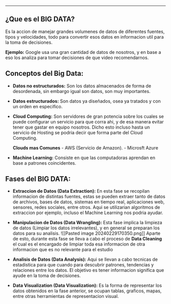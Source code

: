 
---
## ¿Que es el BIG DATA?
Es la accion de manejar grandes volumenes de datos de diferentes fuentes, tipos y velocidades, todo para convertir esos datos en informacion util para la toma de decisiones.

**Ejemplo:** Google usa una gran cantidad de datos de nosotros, y en base a eso los analiza para tomar decisiones de que video recomendarnos.


## Conceptos del Big Data:
- **Datos no estructurados:**
	 Son los datos almacenados de forma de desordenada, sin embargo igual son datos, son muy importantes. 
	 
- **Datos estructurados:**
	 Son datos ya diseñados, osea ya tratados y con un orden en especifico. 
	 
- **Cloud Computing:**
	 Son servidores de gran potencia sobre los cuales se puede configurar un servicio para que corra ahi, y de esa manera evitar tener que gastar en equipo nosotros. Dicho esto incluso hasta un servicio de Hosting se podria decir que forma parte del Cloud Computing.
	 
	 **Clouds mas Comunes**
		 - AWS (Servicio de Amazon).
		 - Microsft Azure 
	
	 
- **Machine Learning:**
	 Consiste en que las computadoras aprendan en base a patrones coincidentes. 



## Fases del BIG DATA:

- **Extraccion de Datos (Data Extraction):**
	 En esta fase se recopilan informacion de distintas fuentes, estas se pueden extraer tanto de datos de archivos, bases de datos, sistemas en tiempo real, aplicaciones web, sensores, redes sociales, entre otros. Aqui se utilizarian algoritmos de extraccion por ejemplo, incluso el Machine Learning nos podria ayudar.  
	 
	 
	 
- **Manipulacion de Datos (Data Wrangling):**
	 Esta fase implica la limpieza de datos (Limpiar los datos irrelevantes), y en general se preparan los datos para su analisis.
	 ![[Pasted image 20240229170350.png]]
	 Aparte de esto, durante esta fase se lleva a cabo el proceso de **Data Cleaning** el cual es el encargado de limpiar toda esa informacion de otra informacion que es no relevante para el estudio
	 

- **Analisis de Datos (Data Analysis):**
	 Aqui se llevan a cabo tecnicas de estadistica para que cuando para descubrir patrones, tendencias y relaciones entre los datos. El objetivo es tener informacion significa que ayude en la toma de decisiones.


- **Data Visualization (Data Visualization):**
	 Es la forma de representar los datos obtenidos en la fase anterior, se ocupan tablas, graficos, mapas, entre otras herramientas de representacion visual.

